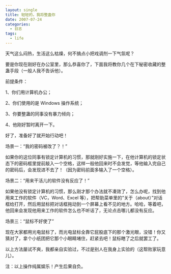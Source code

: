 ```yaml
---
layout: single
title: 轻轻的，我将整蛊你
date: 2007-07-24
categories:
  - 日志
tags:
  - life
---
```


天气这么闷热，生活这么枯燥，何不搞点小把戏调剂一下气氛呢？

要是你现在刚好在办公室里，那么恭喜你了，下面我将教你几个在下秘密收藏的整蛊手段（一般人我不告诉他）。

前提条件：

1、你们用计算机办公；

2、你们使用的是 Windows 操作系统；

3、你要整蛊的同事没有暴力倾向；

4、他刚好暂时离开一下。

好了，准备好了就开始行动吧！

场景一：“我的密码被改了？！”

如果你的这位同事有锁定计算机的习惯，那就刚好实施一下，在他计算机的锁定状态下的密码框里提前敲入一个空格，这样一般他回来时不会发觉，等他输入完自己的密码后，会发现进不去了！（因为密码前面多输入了一个空格）。

场景二：“用来干活儿的软件没有反应了！”

如果他没有锁定计算机的习惯，那么刚才那个办法就不凑效了，怎么办呢，找到他用来工作的软件（VC，Word、Excel 等），把帮助菜单里的“关于（about）”对话框给打开，然后用鼠标把对话框拖动到一个屏幕上看不见的地方。哈哈，等着吧，他回来会发现他用来工作的软件怎么也不听话了，无论点击哪儿都没有反应。

场景三：“鼠标不好使了”

现在大家都用光电鼠标了，而光电鼠标全靠它屁股底下的那个激光眼，没错！你又猜对了，拿个小纸团把它那个小眼睛堵住，赶紧去吧！鼠标瞎了之后就罢工了。

以上方法屡试不爽，我都亲自实验过，不过是别人在我身上实验的（这帮败家玩意儿）。

注：以上操作纯属娱乐！产生后果自负。
